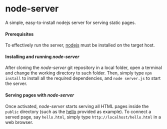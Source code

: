# node-server
A simple, easy-to-install nodejs server for serving static pages.

#### Prerequisites
To effectively run the server, [nodejs](https://nodejs.org/en/) must be installed on the target host.

#### Installing and running _node-server_
After cloning the _node-server_ git repository in a local folder, open a terminal and change the working directory to such folder. 
Then, simply type `npm install` to install all the required dependencies, and `node server.js` to start the server.

#### Serving pages with _node-server_
Once activated, _node-server_ starts serving all HTML pages inside the `public` directory (such as the [hello](https://raw.githubusercontent.com/jacopogiallo/node-server/master/public/hello.html) provided as example). 
To connect a served page, say `hello.html`, simply type `http://localhost/hello.html` in a web browser.
